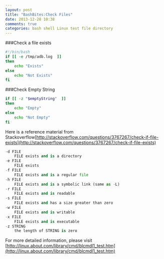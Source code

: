 ```yaml
---
layout: post
title: "BashBites:Check Files"
date: 2013-12-28 10:38
comments: true
categories: bash shell Linux test file directory 
---
```

###Check a file exists
```bash 
#!/bin/bash
if [[ -e /tmp/adb.log  ]]
then
    echo "Exists"
else
    echo "Not Exists"
fi
```

###Check Empty String
```bash
if [[ -z "$emptyString"  ]]
then
    echo "Empty"
else
    echo "Not Empty"
fi
```

Here is a reference material from Stackoverflow[http://stackoverflow.com/questions/3767267/check-if-file-exists](http://stackoverflow.com/questions/3767267/check-if-file-exists)
```python
-d FILE
    FILE exists and is a directory
-e FILE
    FILE exists
-f FILE
    FILE exists and is a regular file
-h FILE
    FILE exists and is a symbolic link (same as -L)
-r FILE
    FILE exists and is readable
-s FILE
    FILE exists and has a size greater than zero
-w FILE
    FILE exists and is writable
-x FILE
    FILE exists and is executable
-z STRING
    the length of STRING is zero
```
For more detailed information, please visit [http://linux.about.com/library/cmd/blcmdl1_test.htm](http://linux.about.com/library/cmd/blcmdl1_test.htm)
